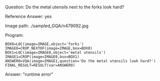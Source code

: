 Question: Do the metal utensils next to the forks look hard?

Reference Answer: yes

Image path: ./sampled_GQA/n479092.jpg

Program:

```
BOX0=LOC(image=IMAGE,object='forks')
IMAGE0=CROP_NEXTOF(image=IMAGE,box=BOX0)
BOX1=LOC(image=IMAGE0,object='metal utensils')
IMAGE1=CROP(image=IMAGE0,box=BOX1)
ANSWER0=VQA(image=IMAGE1,question='Do the metal utensils look hard?')
FINAL_RESULT=RESULT(var=ANSWER0)
```
Answer: "runtime error"

